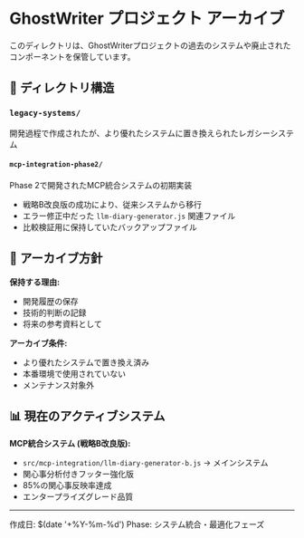 # GhostWriter プロジェクト アーカイブ

このディレクトリは、GhostWriterプロジェクトの過去のシステムや廃止されたコンポーネントを保管しています。

## 📁 ディレクトリ構造

### `legacy-systems/`
開発過程で作成されたが、より優れたシステムに置き換えられたレガシーシステム

#### `mcp-integration-phase2/`
Phase 2で開発されたMCP統合システムの初期実装
- 戦略B改良版の成功により、従来システムから移行
- エラー修正中だった `llm-diary-generator.js` 関連ファイル
- 比較検証用に保持していたバックアップファイル

## 🎯 アーカイブ方針

**保持する理由:**
- 開発履歴の保存
- 技術的判断の記録
- 将来の参考資料として

**アーカイブ条件:**
- より優れたシステムで置き換え済み
- 本番環境で使用されていない
- メンテナンス対象外

## 📊 現在のアクティブシステム

**MCP統合システム (戦略B改良版):**
- `src/mcp-integration/llm-diary-generator-b.js` → メインシステム
- 関心事分析付きフッター強化版
- 85%の関心事反映率達成
- エンタープライズグレード品質

---
作成日: $(date '+%Y-%m-%d')
Phase: システム統合・最適化フェーズ
